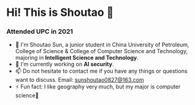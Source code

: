 # Hi! This is Shoutao 👋
### Attended UPC in 2021


- 🔭 I'm Shoutao Sun, a junior student in China University of Petroleum, College of Science & College of Computer Science and Technology, majoring in **Intelligent Science and Technology**.
- 🌱 I'm currently working on **AI security**.
- 📫 Do not hesitate to contact me if you have any things or questions want to discuss. Email: <u>sunshoutao0827@163.com</u>
- ⚡ Fun fact: I like geography very much, but my major is computer science🥳
